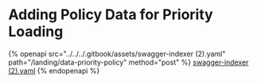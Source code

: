 # Adding Policy Data for Priority Loading

{% openapi src="../../../.gitbook/assets/swagger-indexer (2).yaml" path="/landing/data-priority-policy" method="post" %}
[swagger-indexer (2).yaml](<../../../.gitbook/assets/swagger-indexer (2).yaml>)
{% endopenapi %}
